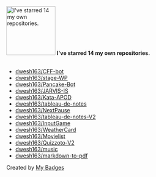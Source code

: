 <img src="https://my-badges.github.io/my-badges/self-star.png" alt="I&apos;ve starred 14 my own repositories." title="I&apos;ve starred 14 my own repositories." width="128">
<strong>I&apos;ve starred 14 my own repositories.</strong>
<br><br>

- <a href="https://github.com/dwesh163/CFF-bot">dwesh163/CFF-bot</a>
- <a href="https://github.com/dwesh163/stage-WP">dwesh163/stage-WP</a>
- <a href="https://github.com/dwesh163/Pancake-Bot">dwesh163/Pancake-Bot</a>
- <a href="https://github.com/dwesh163/JARVIS-IS">dwesh163/JARVIS-IS</a>
- <a href="https://github.com/dwesh163/Kata-APOD">dwesh163/Kata-APOD</a>
- <a href="https://github.com/dwesh163/tableau-de-notes">dwesh163/tableau-de-notes</a>
- <a href="https://github.com/dwesh163/NextPause">dwesh163/NextPause</a>
- <a href="https://github.com/dwesh163/tableau-de-notes-V2">dwesh163/tableau-de-notes-V2</a>
- <a href="https://github.com/dwesh163/InputGame">dwesh163/InputGame</a>
- <a href="https://github.com/dwesh163/WeatherCard">dwesh163/WeatherCard</a>
- <a href="https://github.com/dwesh163/Movielist">dwesh163/Movielist</a>
- <a href="https://github.com/dwesh163/Quizzoto-V2">dwesh163/Quizzoto-V2</a>
- <a href="https://github.com/dwesh163/music">dwesh163/music</a>
- <a href="https://github.com/dwesh163/markdown-to-pdf">dwesh163/markdown-to-pdf</a>


Created by <a href="https://github.com/my-badges/my-badges">My Badges</a>